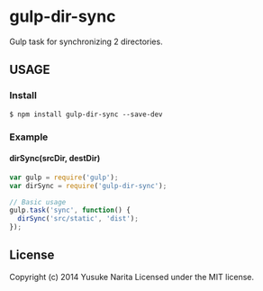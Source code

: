 # gulp-dir-sync

Gulp task for synchronizing 2 directories.

## USAGE

### Install

```
$ npm install gulp-dir-sync --save-dev
```

### Example

#### dirSync(srcDir, destDir)

```javascript
var gulp = require('gulp');
var dirSync = require('gulp-dir-sync');

// Basic usage
gulp.task('sync', function() {
  dirSync('src/static', 'dist');
});
```

## License
Copyright (c) 2014 Yusuke Narita
Licensed under the MIT license.
